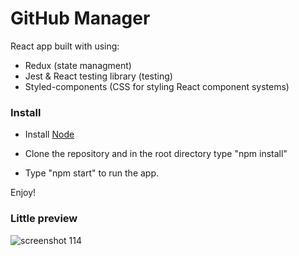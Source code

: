 # GitHub Manager

React app built with using:

- Redux (state managment)
- Jest & React testing library (testing)
- Styled-components (CSS for styling React component systems)

### Install

- Install [Node](https://nodejs.org/en/download/)

- Clone the repository and in the root directory type "npm install"

- Type "npm start" to run the app.

Enjoy!

### Little preview

![screenshot 114](https://user-images.githubusercontent.com/42438024/47269426-b7600c00-d55d-11e8-82bb-6a95089436be.png)
